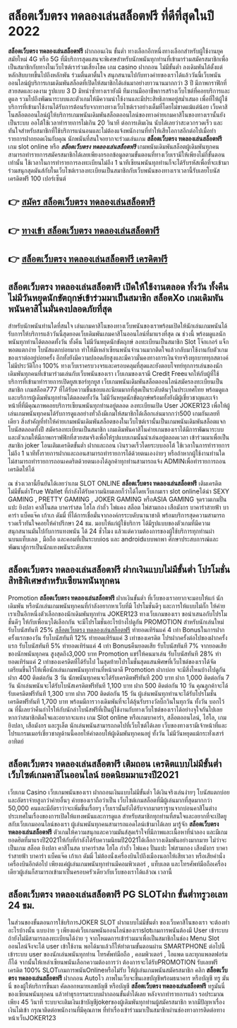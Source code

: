 # สล็อตเว็บตรง ทดลองเล่นสล็อตฟรี  ที่ดีที่สุดในปี 2022

**สล็อตเว็บตรง ทดลองเล่นสล็อตฟรี** ฝากถอนเงิน ขั้นต่ำ  ทางเลือกอีกหนึ่งทางเลือกสำหรับผู้ใช้งานยุคสมัยใหม่ 4G หรือ 5G ที่มีบริการสุดแสนจะพิเศษสำหรับนักพนันทุกท่านที่เข้ามาร่วมสมัครสมาชิกเพื่อเป็นสมาชิกกับทางในเว็บไซต์เราร่วมเสี่ยงโชค เกม casino  ฝากถอน ไม่มีขั้นต่ำ ลงเดิมพันได้ตั้งแต่ หลักสิบบาทขึ้นไปถึงหลักพัน ร่วมตื่นตาตื่นใจ สนุกสนานไปกับทางค่ายของเราได้แล้ววันนี้เว็บพนันออนไลน์ผู้บริการเกมเดิมพันสล็อตที่เปิดให้สมาชิกได้เล่นมาอย่างยาวนานมากกว่า 3 ปี มีภาพกราฟิกที่สวยสดและงดงาม รูปแบบ 3 D
มิหนำซ้ำทางเรายังมี ทีมงานมืออาชีพการสร้างเว็บไซต์ที่คอยบริการและดูแล  รวมไปถึงพัฒนาระบบและตัวเกมให้มีความน่าใช้งานและมีประสิทธิภาพอยู่สม่ำเสมอ เพื่อที่ให้ผู้ใช้บริการที่เข้ามาใช้งานได้รับการต้อนรับจากทางทางเว็บไซต์เราอย่างเต็มที่โดยไม่ขาดแม้แต่น้อย เว็บคาสิโนสล็อตออนไลน์ผู้ให้บริการเกมพนันเดิมพันสล็อตออนไลน์ของทางค่ายเกมคาสิโนของทางเรานั้นยังเป็นระบบ ออโต้ใช้เวลาทำรายการไม่เกิน 20 วินาที ต่อการเติมเงิน นับได้เลยว่าสะดวกรวดเร็ว และทันใจสำหรับสมาชิกที่ใช้บริการแน่นอนและไม่ต้องแจ้งพนักงานที่ทำให้เสียโอกาสอีกต่อไปเมื่อทำรายการฝากยอดเงินกับคุณ
นักพนันที่สนใจอยากจะร่วมเล่นเกม **สล็อตเว็บตรง ทดลองเล่นสล็อตฟรี** เกม slot online หรือ ***สล็อตเว็บตรง ทดลองเล่นสล็อตฟรี*** เกมพนันเดิมพันสล็อตผู้เดิมพันทุกคนสามารถทำรายการสมัครสมาชิกได้เลยเพียงกรอกข้อมูลตามขั้นตอนที่ทางเว็บเรามีให้เพียงไม่กี่ขั้นตอนเท่านั้น ใช้เวลาในการทำรายการลงทะเบียนไม่ถึง 1 นาทีเซียนพนันทุกท่านก็จะได้รับรหัสเพื่อที่จะเข้ามาร่วมสนุกสุดมันส์กับในเว็บไซต์เราลงทะเบียนเป็นสมาชิกกับเว็บพนันของทางเราเวลานี้รับเลยโบนัสเครดิตฟรี 100 เปอร์เซ็นต์

## 👉 [สมัคร สล็อตเว็บตรง ทดลองเล่นสล็อตฟรี](https://archa888.com/)
## 👉 [ทางเข้า สล็อตเว็บตรง ทดลองเล่นสล็อตฟรี](https://archa888.com/)
## 👉 [สล็อตเว็บตรง ทดลองเล่นสล็อตฟรี เครดิตฟรี](https://archa888.com/)

## สล็อตเว็บตรง ทดลองเล่นสล็อตฟรี เปิดให้ใช้งานตลอด ทั้งวัน ทั้งคืน ไม่มีวันหยุดนักขัตฤกษ์เข้าร่วมมาเป็นสมาชิก สล็อตXo เกมเดิมพันพนันคาสิโนมั่นคงปลอดภัยที่สุด

สำหรับนักพนันท่านใดที่สนใจ เล่นเกมคาสิโนของทางเว็บพนันของเราพร้อมเปิดให้นักเล่นเกมพนันได้รับการให้บริการแล้ววันนี้สุดยอดเว็บเดิมพันเกมคาสิโนออนไลน์ที่มาแรงที่สุด ณ ช่วงนี้ พร้อมดูแลนักพนันทุกท่านได้ตลอดทั้งวัน ทั้งคืน ไม่มีวันหยุดนักขัตฤกษ์ ลงทะเบียนเป็นสมาชิก Slot โจ๊กเกอร์ แจ็กพอตแตกง่าย โบนัสแตกบ่อยมาก ทำให้มีเหล่าเซียนพนันจำนวนมากติดใจแล้วกลับมาใช้งานกับตัวเกมของเราต่ออยู่บ่อยครั้ง อีกทั้งยังมีความปลอดภัยสูงและมีความั่นคงทางการเงินจ่ายจริงทุกบาททุกสตางค์ไม่มีประวัติโกง 100% ทางเว็บเราครบวงจรและครอบคลุมที่สุดและยังตอบโจทย์ทุกการเล่นของนักเดิมพันทุกคนที่เข้ามาร่วมเล่นกับเว็บพนันของเรา
เว็บเกมของเรามี Credit Freeแจกให้กับผู้ที่ใช้บริการที่เข้ามาทำรายการเปิดยูสเซอร์ทุกยูส เว็บเกมพนันเดิมพันสล็อตออนไลน์สมัครลงทะเบียนเป็นสมาชิก เกมสล็อต777 ที่ได้รับความชื่นชอบและนิยมมากที่สุดเป็นระดับต้นๆในประเทศไทย พร้อมดูแลและบริการผู้เดิมพันทุกท่านได้ตลอดทั้งวัน ไม่มีวันหยุดนักขัตฤกษ์พร้อมทั้งยังมีผู้เชี่ยวชาญและเจ้าหน้าที่ที่มีคุณภาพคอยบริการเซียนพนันทุกท่านอยู่ตลอด ลงทะเบียนเปิด User JOKER123 เพื่อให้ผู้เล่นเกมพนันทุกคนได้รับการดูแลอย่างทั่วถึงมีเกมให้สมาชิกได้เลือกเล่นมากกว่า500 เกมกันเลยทีเดียว
สิ่งสำคัญที่ทำให้ค่ายเกมพนันเดิมพันสล็อตของในเว็บไซต์เรานั้นเป็นเกมพนันเดิมพันสล็อตแจกโบนัสตลอดทั้งปี สมัครลงทะเบียนเป็นสมาชิก  เกมเดิมพันคาสิโนค่ายเกมของเราได้มีการพัฒนาระบบและตัวเกมให้มีภาพกราฟฟิกที่สวยสมจริงเพื่อให้รูปแบบเกมนั้นน่าเล่นอยู่ตลอดเวลา เข้าร่วมมาเพื่อเป็นสมาชิก joker โอนเติมเครดิตขั้นต่ำ ฝากและถอน เงินรวดเร็วโดยระบบออโต้ ใช้เวลาในการทำรายการไม่ถึง 1 นาทีทั้งรายการฝากและถอนสามารถทำรายการได้ด้วยตนเองง่ายๆ หรือถ้าหากผู้ใช้งานท่านใดไม่สามารถทำรายการถอนเคดริตด้วยตนเองได้ลูกค้าทุกท่านสามารถแจ้ง ADMINเพื่อทำรายการถอนเครดิตให้ได้

ณ ช่วงเวลานี้ยืนยันได้เลยว่าเกม SLOT ONLINE  **สล็อตเว็บตรง ทดลองเล่นสล็อตฟรี** เติมเครดิต ไม่มีขั้นต่ำTrue Wallet ที่กำลังได้รับความนิยมเลยก็ว่าได้โดยเว็บเกมเรา slot onlineได้นำ SEXY GAMING , PRETTY GAMING , JOKER GAMING หรือASIA GAMING จุดรวมเกมปั่นแปะ ยิงปลา คาสิโนสด บาคาร่าสด ไฮโล กำถั่ว ไพ่แคง สล็อต ไพ่สามกอง เสือมังกร บาคาร่าสายฟ้า บาคาร่า แบ็คแจ๊ค เก้าเก ดัมมี่ ที่ได้การเชื่อมั่นจากองค์กรระบดับนานาชาติ พร้อมบริการสุดความสามารถรวดเร็วทันใจคอยให้คำปรึกษา 24 ชม. มอบให้แก่ผู้ใช้บริการ ได้มีรูปแบบของตัวเกมที่มีความสนุกสนานมันไปกับการแทงพนัน ได้ 24 ชั่วโมง แล้วแต่ความต้องการของผู้ใช้บริการทุกท่านผ่านบนแท็บเลต , มือถือ และคอมที่เป็นระบบios และ androidแบบพกพา ศึกษาประสบการณ์และพัฒนาสู่การเป็นนักแทงพนันระดับเทพ

## สล็อตเว็บตรง ทดลองเล่นสล็อตฟรี ฝากเงินแบบไม่มีขั้นต่ำ โปรโมชั่นสิทธิพิเศษสำหรับเซียนพนันทุกคน

 Promotion  **สล็อตเว็บตรง ทดลองเล่นสล็อตฟรี** ฝากเงินขั้นต่ำ ที่เว็บของเราอยากจะมอบให้แก่  นักเดิมพัน หรือนักเล่นเกมพนันทุกคนที่กำลังอยากหาเว็บที่มี โปรโมชั่นดีๆ และการให้แบบไม่กั๊ก ให้ค่ายเราเป็นอีกหนึ่งตัวเลือกของนักเดิมพันทุกท่าน JOKER123 ทางเว็บเกมของเรา ขอนำเสนอกับโปรโมชั่นดีๆ ให้กับเพื่อนๆได้เลือกกัน จะมีโปรโมชั่นอะไรบ้างไปดูกัน
 PROMOTION สำหรับนักเล่นใหม่ รับโบนัสทันที 25% [สล็อตเว็บตรง ทดลองเล่นสล็อตฟรี](https://archa888.com/) ทำยอดเทิร์นแค่ 4 เท่า
Bonusในการฝากครั้งแรกของวัน รับโบนัสทันที 12% ทำยอดเทิร์นแค่ 3 เท่าของเครดิต
โปรฝากครั้งต่อไปของฝากครั้งแรก รับโบนัสทันที 5% ทำยอดเทิร์นแค่ 4 เท่า
Bonusคืนยอดเสีย รับโบนัสทันที 7% จากยอดเสียของนักพนันทุกคน สูงสุดถึง3,000 บาท
 Promotion แชร์ให้คนมาเล่น รับโบนัสทันที 28% ทำยอดเทิร์นแค่ 2 เท่าของเครดิตที่ได้รับไป
ในสุดท้ายโปรโมชั่นสุดแสนพิศษที่เว็บไซต์ของเราได้จัดเตรียมขึ้นไว้ให้เพื่อนักเล่นเกมพนันทุกท่านที่หน้าตาดี  Promotion ฝากบ่อย จะมีสิ่งไหนบ้างไปดูกัน
ฝาก 400 ติดต่อกัน 3 วัน นักพนันทุกคนจะได้รับเครดิตฟรีทันที 200 บาท
ฝาก 1,000 ติดต่อกัน 7 วัน นักเล่นพนันจะได้รับโบนัสเครดิตฟรีทันที 1,100 บาท
ฝาก 500 ติดต่อกัน 10 วัน คุณลูกค้าจะได้รับเครดิตฟรีทันที 1,300 บาท
ฝาก 700 ติดต่อกัน 15 วัน ผู้เล่นพนันทุกท่านจะได้รับโปรโมชั่นเครดิตฟรีทันที 1,700 บาท
พร้อมมีการวางเดิมพันที่จะได้ลุ้นรับรางวัลบิ๊กวินในทุกวัน ทั้งวัน บอกไว้ ณ ที่นี้เลยว่าคืนกำไรให้กับนักล่าโบนัสฟรีที่เป็นผู้ใช้งานกับทางเว็บไซต์ของเราได้อย่างจุใจกันไปเลย หากว่าสมาชิกติดใจและอยากจะแทง เกม Slot online หรือเกมบาคาร่า, สล็อตออนไลน์, ไฮโล, เกมยิงปลา, เสือมังกร และรูเล็ต นักเล่นพนันสามารถกดไปที่เว็บไซต์ได้เลย เว็บของทางเรามีเจ้าหน้าที่และโปรแกรมเมอร์เชี่ยวชาญด้านนี้คอยให้คำตอบให้ผู้เดิมพันทุกคนอยู่ ทั้งวัน ไม่มีวันหยุดแม้กระทั่งเสาร์อาทิตย์

## สล็อตเว็บตรง ทดลองเล่นสล็อตฟรี เติมถอน เครดิตแบบไม่มีขั้นต่ำ  เว็บไซต์เกมคาสิโนออนไลน์ ยอดนิยมมาแรงปี2021

เว็บเกม Casino เว็บเกมพนันของเรา ฝากถอนเงินแบบไม่มีขั้นต่ำ ได้เงินจริงเล่นง่ายๆ โบนัสแตกบ่อยและอัตราจ่ายสูงกว่าค่ายอื่นๆ ค่ายของเราถือว่าเป็น เว็บไซต์เกมสล็อตที่มีผู้เล่นมากที่สุดมากกว่า 50,000 คนและมีอัตราว่าจะเพิ่มขึ้นเรื่อยๆ เว็บเรานั้นยังได้รับจากมาตราฐานจากบ่อนคาสิโนต่างประเทศในเรื่องของการเปิดให้แทงพนันและการดูแล สำหรับสมาชิกทุกท่านที่สนใจและอยากที่จะเปิดยูสกับเว็บเกมออนไลน์ของเรา ผู้เล่นพนันทุกคนสามารถแอดไลน์เข้ามาได้เลย
	มารู้จัก **สล็อตเว็บตรง ทดลองเล่นสล็อตฟรี** ตัวเกมให้ความสนุกและความมันส์สุดเร้าใจที่มีภาพและเนื้อหาที่น่าลอง และมีเกมยอดฮิตที่มาแรงปี2021ให้กับที่กำลังได้รับความนิยมปี2021ได้เลือกวางเดิมพันอย่างมากมาย  ไม่ว่าจะเป็นเกม สล็อต ยิงปลา คาสิโนสด บาคาร่าสด ไฮโล กำถั่ว ไพ่แคง ปั่นแปะ ไพ่สามกอง เสือมังกร บาคาร่าสายฟ้า บาคาร่า แบ็คแจ๊ค เก้าเก ดัมมี่ ไม่ต้องนั่งเครื่องบินไปถึงเมืองนอกให้เสียเวลา หรือเสียค่านั่งเครื่องบินอีกต่อไป เพียงแค่ผู้เล่นเกมพนันทุกท่านมีคอมพิวเตอร์ , แท็บเลต และโทรศัพท์มือถือเครื่องเดียวผู้เล่นก็สามารถเข้ามาเป็นครอบครัวเดียวกับเว็บของเราได้แล้วณ เวลานี้

## สล็อตเว็บตรง ทดลองเล่นสล็อตฟรี  PG SLOTฝาก ขั้นต่ำทรูวอเลท 24 ชม.

ในส่วนของขั้นตอนการใช้บริการJOKER SLOT ฝากแบบไม่มีขั้นต่ำ ของเว็บคาสิโนของเรา จะต้องทำอะไรบ้างนั้น แบบง่าย ๆ เพียงแค่เว็บเกมพนันออนไลน์ของเราslotเกมการพนันต้องมี User เข้าระบบ ถ้ายังไม่มีสามารถลงทะเบียนได้ง่าย ๆ จากโหมดการเข้าร่วมมาเพื่อเป็นสมาชิกในช่อง Menu Slot ออนไลน์จึงจะได้ user เข้าใช้งาน พอได้มาแล้วก็ให้ทำตามขั้นตอนผ่าน SMARTPHONE ต่อไปนี้
เข้าระบบ user  ของนักเล่นพนันทุกท่าน โทรศัพท์มือถือ , คอมพิวเตอร์ , ไอแพด และทุกแพลตฟอร์มก็ได้
จากนั้นให้เหล่าเซียนพนันเลือกความต้องการว่า ต้องการจะได้รับPROMOTION รับเลยฟรีเครดิต 100% SLOTเกมการพนันOnlineหรือไม่รับ
ให้ผู้เล่นเกมพนันสมัครสมาชิก คลิก **สล็อตเว็บตรง ทดลองเล่นสล็อตฟรี** ฝากถอน Autoไว ภาพในเว็บจะขึ้นเลขบัญชีพร้อมธนาคาร หรือบัญชี ทรู มันนี่ ของผู้ให้บริการขึ้นมา
คัดลอกหมายเลขบัญชี หรือบัญชี **สล็อตเว็บตรง ทดลองเล่นสล็อตฟรี** ทรูมันนี่ ของเซียนพนันทุกคน แล้วทำธุรกรรมระบบฝากถอนขั้นต่ำได้เลย
หลังจากทำรายการแล้ว รอประมาณเพียง 45 วินาที ระบบจะเติมเงินเข้าบัญชีjokerของผู้เดิมพันทุกท่านผู้สมัครสมาชิก
หากมีปัญหาเรื่องเงินไม่เข้า กรุณาติดต่อพนักงานที่มีคุณภาพ ที่ทำเรื่องเข้าร่วมมาเป็นสมาชิกผ่านช่องทางการติดต่อทางหน้าเว็บJOKER123


